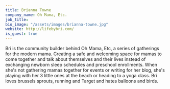 ```yaml
---
title: Brianna Towne
company_name: Oh Mama, Etc.
job_title: 
bio_image: "/assets/images/brianna-towne.jpg"
website: http://lifebybri.com/
is_guest: true
---
```


Bri is the community builder behind Oh Mama, Etc, a series of gatherings for the modern mama. Creating a safe and welcoming space for mamas to come together and talk about themselves and their lives instead of exchanging newborn sleep schedules and preschool enrollments. When she's not gathering mamas together for events or writing for her blog, she's playing with her 3 little ones at the beach or heading to a yoga class. Bri loves brussels sprouts, running and Target and hates balloons and birds.
